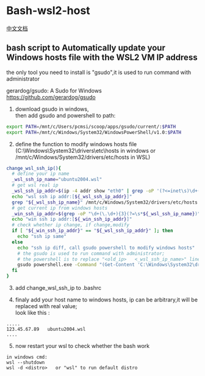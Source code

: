 # Bash-wsl2-host
[中文文档](README-CN.md)
## bash script to Automatically update your Windows hosts file with the WSL2 VM IP address 

the only tool you need to install is "gsudo",it is used to run command with administrator

gerardog/gsudo: A Sudo for Windows  
https://github.com/gerardog/gsudo


1. download gsudo in windows,  
then add gsudo and powershell to path:
```bash
export PATH=/mnt/c/Users/pcmsi/scoop/apps/gsudo/current/:$PATH
export PATH=/mnt/c/Windows/System32/WindowsPowerShell/v1.0:$PATH
```

2. define the function to modify windows hosts file (C:\Windows\System32\drivers\etc\hosts in windows 
or /mnt/c/Windows/System32/drivers/etc/hosts in WSL)

```bash
change_wsl_ssh_ip(){
  # define your ip name
  _wsl_ssh_ip_name="ubuntu2004.wsl"
  # get wsl real ip
  _wsl_ssh_ip_addr=$(ip -4 addr show "eth0" | grep -oP '(?<=inet\s)\d+(\.\d+){3}')
  echo "wsl ssh ip addr:[${_wsl_ssh_ip_addr}]"
  grep "${_wsl_ssh_ip_name}" /mnt/c/Windows/System32/drivers/etc/hosts
  # get current ip from windows hosts
  _win_ssh_ip_addr=$(grep -oP "\d+(\.\d+){3}(?=\s*${_wsl_ssh_ip_name})" /mnt/c/Windows/System32/drivers/etc/hosts)
  echo "win ssh ip addr:[${_win_ssh_ip_addr}]"
  # check whether ip change, if change,modify
  if [ "${_win_ssh_ip_addr}" == "${_wsl_ssh_ip_addr}" ]; then
    echo "ssh ip same"
  else
    echo "ssh ip diff, call gsudo powershell to modify windows hosts"
    # the gsudo is used to run command with administrator;
    # the powershell is to replace "<old_ip>   <_wsl_ssh_ip_name>" line with "<new_ip>  <_wsl_ssh_ip_name>" in windows hosts
    gsudo powershell.exe -Command "(Get-Content 'C:\Windows\System32\drivers\etc\hosts') -replace '.*${_wsl_ssh_ip_name}', '${_wsl_ssh_ip_addr}  ${_wsl_ssh_ip_name}'| Set-Content 'C:\Windows\System32\drivers\etc\hosts'"
  fi
}
```
3. add change_wsl_ssh_ip to .bashrc

4. finaly add your host name to windows hosts, ip can be arbitrary,it will be replaced with real value;  
look like this :
```text
.....
123.45.67.89   ubuntu2004.wsl 
....
```

5. now restart your wsl to check whether the bash work 
```
in windows cmd: 
wsl --shutdown 
wsl -d <distro>   or "wsl" to run default distro 
```
